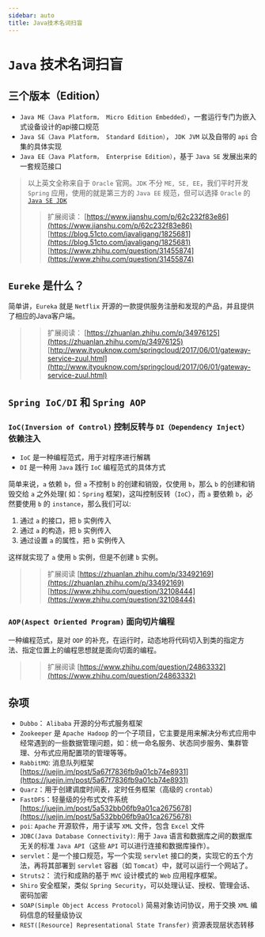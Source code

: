 ```yaml
---
sidebar: auto
title: Java技术名词扫盲
---
```

# `Java` 技术名词扫盲

## 三个版本（Edition）

- `Java ME（Java Platform， Micro Edition Embedded）`，一套运行专门为嵌入式设备设计的api接口规范
- `Java SE（Java Platform， Standard Edition）`， `JDK JVM` 以及自带的 `api` 合集的具体实现
- `Java EE（Java Platform， Enterprise Edition）`，基于 `Java SE` 发展出来的一套规范接口

> 以上英文全称来自于 `Oracle` 官网。`JDK` 不分 `ME, SE, EE`，我们平时开发 `Spring` 应用，使用的就是第三方的 `Java EE` 规范，但可以选择 `Oracle` 的 [`Java SE JDK`](https://www.oracle.com/technetwork/java/javase/downloads/jdk11-downloads-5066655.html)
>> 扩展阅读：
[https://www.jianshu.com/p/62c232f83e86](https://www.jianshu.com/p/62c232f83e86)
[https://blog.51cto.com/javaligang/1825681](https://blog.51cto.com/javaligang/1825681)
[https://www.zhihu.com/question/31455874](https://www.zhihu.com/question/31455874)

## `Eureke` 是什么？

简单讲，`Eureka` 就是 `Netflix` 开源的一款提供服务注册和发现的产品，并且提供了相应的Java客户端。
>> 扩展阅读：
[https://zhuanlan.zhihu.com/p/34976125](https://zhuanlan.zhihu.com/p/34976125)
[http://www.ityouknow.com/springcloud/2017/06/01/gateway-service-zuul.html](http://www.ityouknow.com/springcloud/2017/06/01/gateway-service-zuul.html)

## `Spring IoC/DI` 和 `Spring AOP`

### `IoC(Inversion of Control)` 控制反转与 `DI（Dependency Inject）` 依赖注入

- `IoC` 是一种编程范式，用于对程序进行解耦
- `DI` 是一种用 `Java` 践行 `IoC` 编程范式的具体方式

简单来说，`a` 依赖 `b`，但 `a` 不控制 `b` 的创建和销毁，仅使用 `b`，那么 `b` 的创建和销毁交给 `a` 之外处理( 如：`Spring` 框架)，这叫控制反转（`IoC`），而 `a` 要依赖 `b`，必然要使用 `b` 的 `instance`，那么我们可以:

1. 通过 `a` 的接口，把 `b` 实例传入
2. 通过 `a` 的构造，把 `b` 实例传入
3. 通过设置 `a` 的属性，把 `b` 实例传入

这样就实现了 `a` 使用 `b` 实例，但是不创建 `b` 实例。

>> 扩展阅读
[https://zhuanlan.zhihu.com/p/33492169](https://zhuanlan.zhihu.com/p/33492169)
[https://www.zhihu.com/question/32108444](https://www.zhihu.com/question/32108444)

### `AOP(Aspect Oriented Program)` 面向切片编程

一种编程范式，是对 `OOP` 的补充，在运行时，动态地将代码切入到类的指定方法、指定位置上的编程思想就是面向切面的编程。
>> 扩展阅读
[https://www.zhihu.com/question/24863332](https://www.zhihu.com/question/24863332)

## 杂项

- `Dubbo`： `Alibaba` 开源的分布式服务框架
- `Zookeeper` 是 `Apache Hadoop` 的一个子项目，它主要是用来解决分布式应用中经常遇到的一些数据管理问题，如：统一命名服务、状态同步服务、集群管理、分布式应用配置项的管理等等。
- `RabbitMQ`: 消息队列框架[https://juejin.im/post/5a67f7836fb9a01cb74e8931](https://juejin.im/post/5a67f7836fb9a01cb74e8931)
- `Quarz`：用于创建调度时间表，定时任务框架（高级的 `crontab`）
- `FastDFS`：轻量级的分布式文件系统[https://juejin.im/post/5a532bb06fb9a01ca2675678](https://juejin.im/post/5a532bb06fb9a01ca2675678)
- `poi`: `Apache` 开源软件，用于读写 `XML` 文件，包含 `Excel` 文件
- `JDBC(Java Database Connectivity)`: 用于 `Java` 语言和数据库之间的数据库无关的标准 `Java API`（这些 `API` 可以进行连接和数据库操作）。
- `servlet`：是一个接口规范，写一个实现 `servlet` 接口的类，实现它的五个方法，再将其部署到 `servlet` 容器（如 `Tomcat`）中，就可以运行一个网站了。
- `Struts2`： 流行和成熟的基于 `MVC` 设计模式的 `Web` 应用程序框架。
- `Shiro` 安全框架，类似 `Spring Security`，可以处理认证、授权、管理会话、密码加密
- `SOAP(Simple Object Access Protocol)` 简易对象访问协议，用于交换 `XML` 编码信息的轻量级协议
- `REST([Resource] Representational State Transfer)` 资源表现层状态转移

